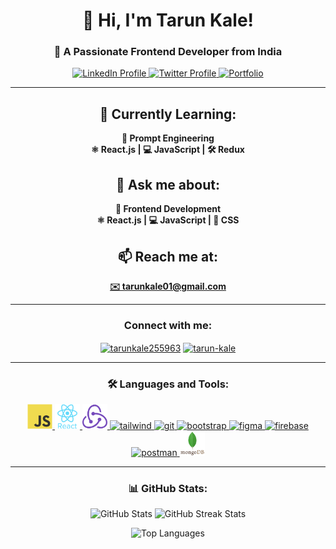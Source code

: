 <h1 align="center">👋 Hi, I'm Tarun Kale!</h1>
<h3 align="center">🚀 A Passionate Frontend Developer from India</h3>

<p align="center">
  <a href="https://www.linkedin.com/in/webdev-tarunkale" target="_blank">
    <img src="https://img.shields.io/badge/LinkedIn-tarun--kale-blue?style=for-the-badge&logo=linkedin" alt="LinkedIn Profile">
  </a>
  <a href="https://twitter.com/tarunkale255963" target="_blank">
    <img src="https://img.shields.io/badge/Twitter-tarunkale-blue?style=for-the-badge&logo=twitter" alt="Twitter Profile">
  </a>
  <a href="https://tarunkumarkale.github.io/PortFolio" target="_blank">
    <img src="https://img.shields.io/badge/Portfolio-Explore-brightgreen?style=for-the-badge&logo=web" alt="Portfolio">
  </a>
</p>

---



<h2 align="center">🌱 Currently Learning:</h2>
<p align="center">
  <strong>🚀 Prompt Engineering</strong><br/>
  <strong>⚛️ React.js | 💻 JavaScript | 🛠️ Redux</strong>
</p>

<h2 align="center">💬 Ask me about:</h2>
<p align="center">
  <strong>🎨 Frontend Development</strong><br/>
  <strong>⚛️ React.js | 💻 JavaScript | 🎨 CSS</strong>
</p>

<h2 align="center">📫 Reach me at:</h2>
<p align="center">
  <a href="mailto:tarunkale01@gmail.com"><strong>✉️ tarunkale01@gmail.com</strong></a>
</p>



---

<h3 align="center">Connect with me:</h3>
<p align="center">
  <a href="https://twitter.com/tarunkale255963" target="blank"><img align="center" src="https://raw.githubusercontent.com/rahuldkjain/github-profile-readme-generator/master/src/images/icons/Social/twitter.svg" alt="tarunkale255963" height="30" width="40" /></a>
  <a href="https://www.linkedin.com/in/webdev-tarunkale" target="blank"><img align="center" src="https://raw.githubusercontent.com/rahuldkjain/github-profile-readme-generator/master/src/images/icons/Social/linked-in-alt.svg" alt="tarun-kale" height="30" width="40" /></a>
</p>

---

<h3 align="center">🛠️ Languages and Tools:</h3>
<p align="center">
  <a href="https://developer.mozilla.org/en-US/docs/Web/JavaScript" target="_blank" rel="noreferrer"> <img src="https://raw.githubusercontent.com/devicons/devicon/master/icons/javascript/javascript-original.svg" alt="javascript" width="40" height="40"/> </a>
  <a href="https://reactjs.org/" target="_blank" rel="noreferrer"> <img src="https://raw.githubusercontent.com/devicons/devicon/master/icons/react/react-original-wordmark.svg" alt="react" width="40" height="40"/> </a>
  <a href="https://redux.js.org" target="_blank" rel="noreferrer"> <img src="https://raw.githubusercontent.com/devicons/devicon/master/icons/redux/redux-original.svg" alt="redux" width="40" height="40"/> </a>
  <a href="https://tailwindcss.com/" target="_blank" rel="noreferrer"> <img src="https://www.vectorlogo.zone/logos/tailwindcss/tailwindcss-icon.svg" alt="tailwind" width="40" height="40"/> </a>
  <a href="https://git-scm.com/" target="_blank" rel="noreferrer"> <img src="https://www.vectorlogo.zone/logos/git-scm/git-scm-icon.svg" alt="git" width="40" height="40"/> </a>
  <a href="https://getbootstrap.com" target="_blank" rel="noreferrer"> <img src="https://uxwing.com/wp-content/themes/uxwing/download/brands-and-social-media/bootstrap-5-logo-icon.svg" alt="bootstrap" width="40" height="40"/> </a>
  <a href="https://www.figma.com/" target="_blank" rel="noreferrer"> <img src="https://www.vectorlogo.zone/logos/figma/figma-icon.svg" alt="figma" width="40" height="40"/> </a>
  <a href="https://firebase.google.com/" target="_blank" rel="noreferrer"> <img src="https://www.vectorlogo.zone/logos/firebase/firebase-icon.svg" alt="firebase" width="40" height="40"/> </a>
  <a href="https://postman.com" target="_blank" rel="noreferrer"> <img src="https://www.vectorlogo.zone/logos/getpostman/getpostman-icon.svg" alt="postman" width="40" height="40"/> </a>
  <a href="https://www.mongodb.com/" target="_blank" rel="noreferrer"> <img src="https://raw.githubusercontent.com/devicons/devicon/master/icons/mongodb/mongodb-original-wordmark.svg" alt="mongodb" width="40" height="40"/> </a>
</p>

---

<h3 align="center">📊 GitHub Stats:</h3>
<p align="center">
  <img src="https://github-readme-stats.vercel.app/api?username=tarunkumarkale&show_icons=true&theme=radical" alt="GitHub Stats" />
  <img src="https://github-readme-streak-stats.herokuapp.com/?user=tarunkumarkale&theme=radical" alt="GitHub Streak Stats" />
</p>

<p align="center">
  <img src="https://github-readme-stats.vercel.app/api/top-langs?username=tarunkumarkale&show_icons=true&theme=radical&layout=compact" alt="Top Languages" />
</p>
